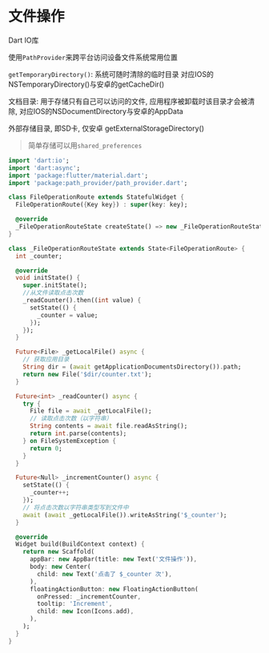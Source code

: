 # 文件操作

Dart IO库

使用`PathProvider`来跨平台访问设备文件系统常用位置

`getTemporaryDirectory()`: 系统可随时清除的临时目录
对应IOS的NSTemporaryDirectory()与安卓的getCacheDir()

文档目录: 用于存储只有自己可以访问的文件, 应用程序被卸载时该目录才会被清除, 对应IOS的NSDocumentDirectory与安卓的AppData

外部存储目录, 即SD卡, 仅安卓 getExternalStorageDirectory()

> 简单存储可以用`shared_preferences`

```dart
import 'dart:io';
import 'dart:async';
import 'package:flutter/material.dart';
import 'package:path_provider/path_provider.dart';

class FileOperationRoute extends StatefulWidget {
  FileOperationRoute({Key key}) : super(key: key);

  @override
  _FileOperationRouteState createState() => new _FileOperationRouteState();
}

class _FileOperationRouteState extends State<FileOperationRoute> {
  int _counter;

  @override
  void initState() {
    super.initState();
    //从文件读取点击次数
    _readCounter().then((int value) {
      setState(() {
        _counter = value;
      });
    });
  }

  Future<File> _getLocalFile() async {
    // 获取应用目录
    String dir = (await getApplicationDocumentsDirectory()).path;
    return new File('$dir/counter.txt');
  }

  Future<int> _readCounter() async {
    try {
      File file = await _getLocalFile();
      // 读取点击次数（以字符串）
      String contents = await file.readAsString();
      return int.parse(contents);
    } on FileSystemException {
      return 0;
    }
  }

  Future<Null> _incrementCounter() async {
    setState(() {
      _counter++;
    });
    // 将点击次数以字符串类型写到文件中
    await (await _getLocalFile()).writeAsString('$_counter');
  }

  @override
  Widget build(BuildContext context) {
    return new Scaffold(
      appBar: new AppBar(title: new Text('文件操作')),
      body: new Center(
        child: new Text('点击了 $_counter 次'),
      ),
      floatingActionButton: new FloatingActionButton(
        onPressed: _incrementCounter,
        tooltip: 'Increment',
        child: new Icon(Icons.add),
      ),
    );
  }
}
```